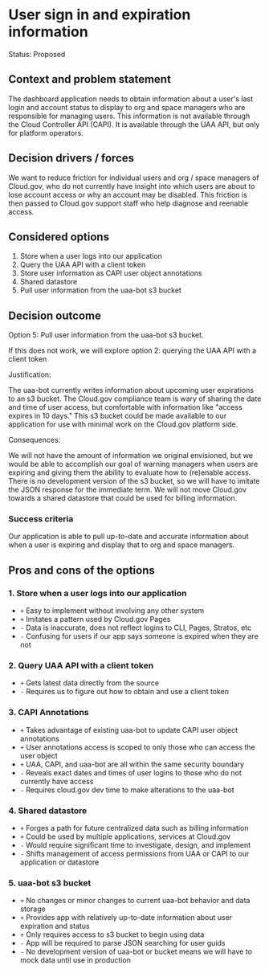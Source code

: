 # User sign in and expiration information

Status: Proposed

## Context and problem statement

The dashboard application needs to obtain information about a user's last login and account status to display to org and space managers who are responsible for managing users. This information is not available through the Cloud Controller API (CAPI). It is available through the UAA API, but only for platform operators.

## Decision drivers / forces

We want to reduce friction for individual users and org / space managers of Cloud.gov, who do not currently have insight into which users are about to lose account access or why an account may be disabled. This friction is then passed to Cloud.gov support staff who help diagnose and reenable access.

## Considered options
1. Store when a user logs into our application
1. Query the UAA API with a client token
1. Store user information as CAPI user object annotations
1. Shared datastore
1. Pull user information from the uaa-bot s3 bucket

## Decision outcome

Option 5: Pull user information from the uaa-bot s3 bucket.

If this does not work, we will explore option 2: querying the UAA API with a client token

Justification:

The uaa-bot currently writes information about upcoming user expirations to an s3 bucket. The Cloud.gov compliance team is wary of sharing the date and time of user access, but comfortable with information like "access expires in 10 days." This s3 bucket could be made available to our application for use with minimal work on the Cloud.gov platform side.

Consequences:

We will not have the amount of information we original envisioned, but we would be able to accomplish our goal of warning managers when users are expiring and giving them the ability to evaluate how to (re)enable access. There is no development version of the s3 bucket, so we will have to imitate the JSON response for the immediate term. We will not move Cloud.gov towards a shared datastore that could be used for billing information.

### Success criteria

Our application is able to pull up-to-date and accurate information about when a user is expiring and display that to org and space managers.

## Pros and cons of the options
### 1. Store when a user logs into our application

* `+` Easy to implement without involving any other system
* `+` Imitates a pattern used by Cloud.gov Pages
* `-` Data is inaccurate, does not reflect logins to CLI, Pages, Stratos, etc
* `-` Confusing for users if our app says someone is expired when they are not

### 2. Query UAA API with a client token
* `+` Gets latest data directly from the source
* `-` Requires us to figure out how to obtain and use a client token

### 3. CAPI Annotations
* `+` Takes advantage of existing uaa-bot to update CAPI user object annotations
* `+` User annotations access is scoped to only those who can access the user object
* `+` UAA, CAPI, and uaa-bot are all within the same security boundary
* `-` Reveals exact dates and times of user logins to those who do not currently have access
* `-` Requires cloud.gov dev time to make alterations to the uaa-bot

### 4. Shared datastore
* `+` Forges a path for future centralized data such as billing information
* `+` Could be used by multiple applications, services at Cloud.gov
* `-` Would require significant time to investigate, design, and implement
* `-` Shifts management of access permissions from UAA or CAPI to our application or datastore

### 5. uaa-bot s3 bucket
* `+` No changes or minor changes to current uaa-bot behavior and data storage
* `+` Provides app with relatively up-to-date information about user expiration and status
* `+` Only requires access to s3 bucket to begin using data
* `-` App will be required to parse JSON searching for user guids
* `-` No development version of uaa-bot or bucket means we will have to mock data until use in production
